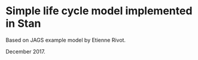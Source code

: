 Simple life cycle model implemented in Stan
====

Based on JAGS example model by Etienne Rivot.


December 2017.
